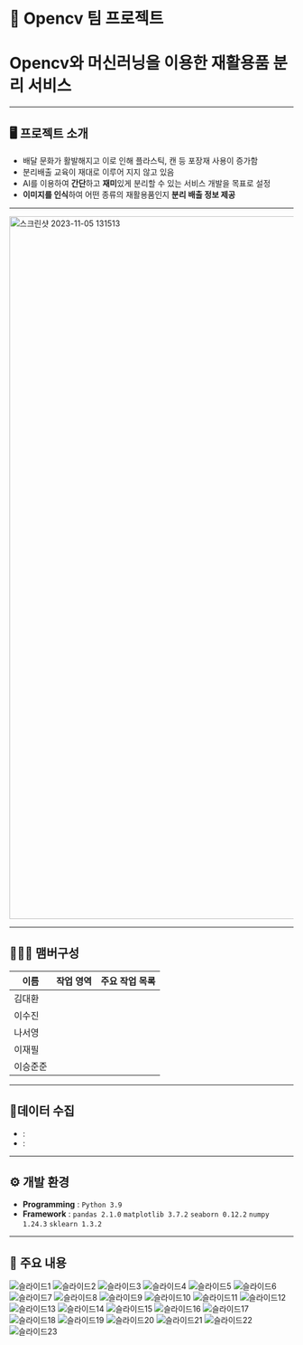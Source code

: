 # 🚩 Opencv 팀 프로젝트
# **Opencv와 머신러닝을 이용한 재활용품 분리 서비스**
----------------------------------------------------------


## 🖥️ 프로젝트 소개
- 배달 문화가 활발해지고 이로 인해 플라스틱, 캔 등 포장재 사용이 증가함
- 분리배출 교육이 재대로 이루어 지지 않고 있음
- AI를 이용하여 **간단**하고 **재미**있게 분리할 수 있는 서비스 개발을 목표로 설정
- **이미지를 인식**하여 어떤 종류의 재활용품인지 **분리 배출 정보 제공**
----------------------------------------------------------
<img width="1243" alt="스크린샷 2023-11-05 131513" src="https://github.com/mansa97/KDT-4/assets/64315458/a4674163-60b6-4177-b693-f4547e86f8b5">

----------------------------------------------------------
## 🧑‍🤝‍🧑 맴버구성

| 이름 | 작업 영역 | 주요 작업 목록 |
|---|---|---|
| 김대환  |  |  |
| 이수진  |  |  | 
| 나서영  |  |  |
| 이재필  |  |  |
| 이승준준  |  |  |


----------------------------------------------------------

## 📂데이터 수집
-  : 
-  : 

----------------------------------------------------------

## ⚙️ 개발 환경
- **Programming** : `Python 3.9`
- **Framework** : `pandas 2.1.0` `matplotlib 3.7.2` `seaborn 0.12.2`  `numpy 1.24.3` `sklearn 1.3.2` 
----------------------------------------------------------
## 📌 주요 내용
![슬라이드1](https://github.com/mansa97/KDT-4/assets/64315458/4e47e2c0-19e8-4bff-a85c-88207cc4f584)
![슬라이드2](https://github.com/mansa97/KDT-4/assets/64315458/dc10d68b-d843-4af2-86db-feac7206887f)
![슬라이드3](https://github.com/mansa97/KDT-4/assets/64315458/fb4986c6-f5d5-48c0-a3d9-f166f253a0ea)
![슬라이드4](https://github.com/mansa97/KDT-4/assets/64315458/b4daa94b-6108-41c8-9e7b-77c526ba8192)
![슬라이드5](https://github.com/mansa97/KDT-4/assets/64315458/4a2624b1-06ad-44c5-a088-c788cc9ccf42)
![슬라이드6](https://github.com/mansa97/KDT-4/assets/64315458/98ab7ce4-7fb9-4149-84e7-8cc0fc6d98ab)
![슬라이드7](https://github.com/mansa97/KDT-4/assets/64315458/cd4cc3ab-2e39-45a3-bc60-0b5dfc788431)
![슬라이드8](https://github.com/mansa97/KDT-4/assets/64315458/acd5bb65-4e9c-45d6-9e13-eeef5c261aae)
![슬라이드9](https://github.com/mansa97/KDT-4/assets/64315458/72cb09e3-2f55-4095-a0d2-008b795eb37d)
![슬라이드10](https://github.com/mansa97/KDT-4/assets/64315458/8e32254f-8db6-4b68-a40d-12f5ed2a3601)
![슬라이드11](https://github.com/mansa97/KDT-4/assets/64315458/f97a1587-9591-415b-907b-7d3a123d353a)
![슬라이드12](https://github.com/mansa97/KDT-4/assets/64315458/b7259c3f-0adc-4a8f-9dfa-3a40e03ca372)
![슬라이드13](https://github.com/mansa97/KDT-4/assets/64315458/aa9aace6-c239-43a4-9ced-2f5be6fd04fb)
![슬라이드14](https://github.com/mansa97/KDT-4/assets/64315458/30fd7c41-9419-4357-98c1-23691ed1fc7b)
![슬라이드15](https://github.com/mansa97/KDT-4/assets/64315458/f33bb590-71f4-460c-9ced-6b663f547fa1)
![슬라이드16](https://github.com/mansa97/KDT-4/assets/64315458/e086d5fa-c71b-456a-b620-0e41fe68623c)
![슬라이드17](https://github.com/mansa97/KDT-4/assets/64315458/8a26097b-343c-4d53-969e-ea6b02accded)
![슬라이드18](https://github.com/mansa97/KDT-4/assets/64315458/9ae92c9b-d977-4625-ab64-a77c79600ed2)
![슬라이드19](https://github.com/mansa97/KDT-4/assets/64315458/8653b4bc-a8d0-4f07-ab9c-2a65714e977e)
![슬라이드20](https://github.com/mansa97/KDT-4/assets/64315458/f47fd389-3ca0-49cf-893c-470990af6239)
![슬라이드21](https://github.com/mansa97/KDT-4/assets/64315458/601882f2-43fa-4f8e-862c-2bed38e6658e)
![슬라이드22](https://github.com/mansa97/KDT-4/assets/64315458/b20f90ad-d608-4a3a-9abb-06437e92dad9)
![슬라이드23](https://github.com/mansa97/KDT-4/assets/64315458/a6d94a52-5714-4465-b6b8-d9bf084ee533)
















